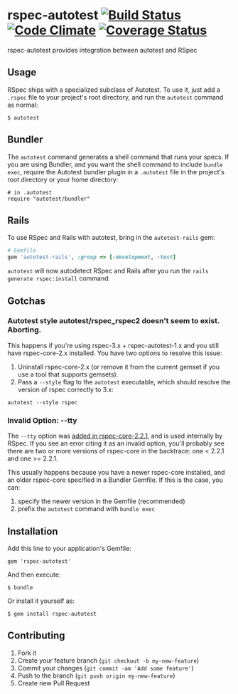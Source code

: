 # rspec-autotest [![Build Status](https://secure.travis-ci.org/rspec/rspec-autotest.png?branch=master)](http://travis-ci.org/rspec/rspec-autotest) [![Code Climate](https://codeclimate.com/github/rspec/rspec-autotest.png)](https://codeclimate.com/github/rspec/rspec-autotest) [![Coverage Status](https://coveralls.io/repos/rspec/rspec-autotest/badge.png?branch=master)](https://coveralls.io/r/rspec/rspec-autotest?branch=master)

rspec-autotest provides integration between autotest and RSpec

## Usage

RSpec ships with a specialized subclass of Autotest. To use it, just add a
`.rspec` file to your project's root directory, and run the `autotest` command
as normal:

    $ autotest

## Bundler

The `autotest` command generates a shell command that runs your specs. If you
are using Bundler, and you want the shell command to include `bundle exec`,
require the Autotest bundler plugin in a `.autotest` file in the project's root
directory or your home directory:

    # in .autotest
    require "autotest/bundler"

## Rails

To use RSpec and Rails with autotest, bring in the `autotest-rails` gem:

```ruby
# Gemfile
gem 'autotest-rails', :group => [:development, :test]
```

`autotest` will now autodetect RSpec and Rails after you run the `rails
generate rspec:install` command.

## Gotchas

### Autotest style autotest/rspec_rspec2 doesn't seem to exist. Aborting.

This happens if you're using rspec-3.x + rspec-autotest-1.x and you
still have rspec-core-2.x installed. You have two options to resolve this issue:

1. Uninstall rspec-core-2.x (or remove it from the current gemset if you use a
tool that supports gemsets).
1. Pass a `--style` flag to the `autotest` executable, which should resolve the
version of rspec correctly to 3.x:

```shell
autotest --style rspec
```

### Invalid Option: --tty

The `--tty` option was [added in rspec-core-2.2.1](changelog), and is used
internally by RSpec. If you see an error citing it as an invalid option, you'll
probably see there are two or more versions of rspec-core in the backtrace: one
< 2.2.1 and one >= 2.2.1.

This usually happens because you have a newer rspec-core installed, and an
older rspec-core specified in a Bundler Gemfile. If this is the case, you can:

1. specify the newer version in the Gemfile (recommended)
2. prefix the `autotest` command with `bundle exec`


## Installation

Add this line to your application's Gemfile:

    gem 'rspec-autotest'

And then execute:

    $ bundle

Or install it yourself as:

    $ gem install rspec-autotest

## Contributing

1. Fork it
2. Create your feature branch (`git checkout -b my-new-feature`)
3. Commit your changes (`git commit -am 'Add some feature'`)
4. Push to the branch (`git push origin my-new-feature`)
5. Create new Pull Request
